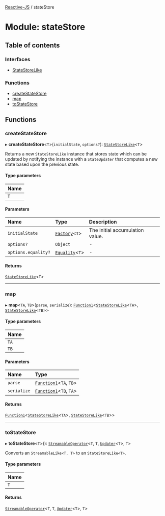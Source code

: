 [Reactive-JS](../README.md) / stateStore

# Module: stateStore

## Table of contents

### Interfaces

- [StateStoreLike](../interfaces/stateStore.StateStoreLike.md)

### Functions

- [createStateStore](stateStore.md#createstatestore)
- [map](stateStore.md#map)
- [toStateStore](stateStore.md#tostatestore)

## Functions

### createStateStore

▸ **createStateStore**<`T`\>(`initialState`, `options?`): [`StateStoreLike`](../interfaces/stateStore.StateStoreLike.md)<`T`\>

Returns a new `StateStoreLike` instance that stores state which can
be updated by notifying the instance with a `StateUpdater` that computes a
new state based upon the previous state.

#### Type parameters

| Name |
| :------ |
| `T` |

#### Parameters

| Name | Type | Description |
| :------ | :------ | :------ |
| `initialState` | [`Factory`](functions.md#factory)<`T`\> | The initial accumulation value. |
| `options?` | `Object` | - |
| `options.equality?` | [`Equality`](functions.md#equality)<`T`\> | - |

#### Returns

[`StateStoreLike`](../interfaces/stateStore.StateStoreLike.md)<`T`\>

___

### map

▸ **map**<`TA`, `TB`\>(`parse`, `serialize`): [`Function1`](functions.md#function1)<[`StateStoreLike`](../interfaces/stateStore.StateStoreLike.md)<`TA`\>, [`StateStoreLike`](../interfaces/stateStore.StateStoreLike.md)<`TB`\>\>

#### Type parameters

| Name |
| :------ |
| `TA` |
| `TB` |

#### Parameters

| Name | Type |
| :------ | :------ |
| `parse` | [`Function1`](functions.md#function1)<`TA`, `TB`\> |
| `serialize` | [`Function1`](functions.md#function1)<`TB`, `TA`\> |

#### Returns

[`Function1`](functions.md#function1)<[`StateStoreLike`](../interfaces/stateStore.StateStoreLike.md)<`TA`\>, [`StateStoreLike`](../interfaces/stateStore.StateStoreLike.md)<`TB`\>\>

___

### toStateStore

▸ **toStateStore**<`T`\>(): [`StreamableOperator`](streamable.md#streamableoperator)<`T`, `T`, [`Updater`](functions.md#updater)<`T`\>, `T`\>

Converts an `StreamableLike<T, T>` to an `StateStoreLike<T>`.

#### Type parameters

| Name |
| :------ |
| `T` |

#### Returns

[`StreamableOperator`](streamable.md#streamableoperator)<`T`, `T`, [`Updater`](functions.md#updater)<`T`\>, `T`\>
